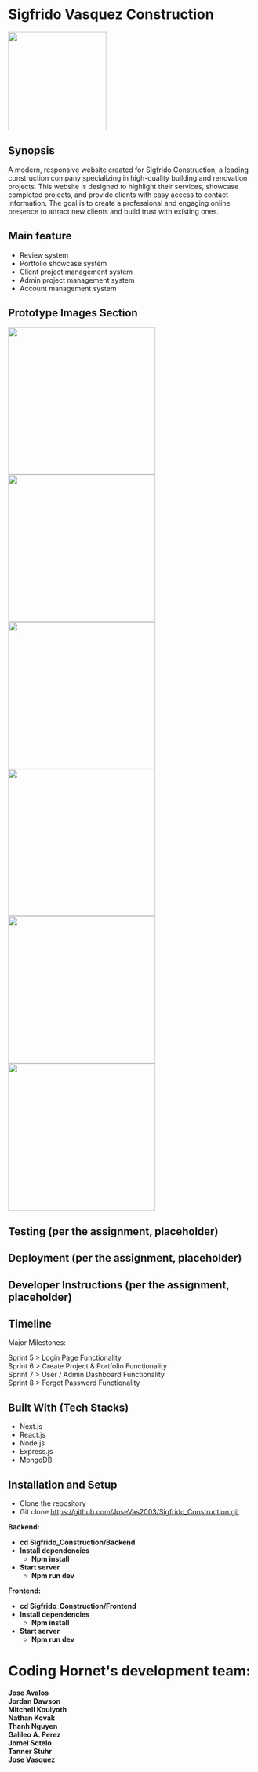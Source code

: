 # Sigfrido Vasquez Construction

<IMG src= "https://github.com/user-attachments/assets/93301080-de1f-443c-a621-1ef4711bf62b" width="200" /><br>
## Synopsis
A modern, responsive website created for Sigfrido Construction, a leading construction company specializing in high-quality building and renovation projects. This website is designed to highlight their services, showcase completed projects, and provide clients with easy access to contact information. The goal is to create a professional and engaging online presence to attract new clients and build trust with existing ones.

## Main feature
- Review system
- Portfolio showcase system
- Client project management system
- Admin project management system
- Account management system

## Prototype Images Section
<IMG src= "https://github.com/user-attachments/assets/394e6420-65b3-40e9-9701-1a13d735338d" width="300" />
<IMG src= "https://github.com/user-attachments/assets/db5c770a-44cf-4733-b937-728ac9726d4d" width="300" />
<IMG src= "https://github.com/user-attachments/assets/e00c7ba9-5206-46bb-b204-0255d6e77326" width="300" />
<IMG src= "https://github.com/user-attachments/assets/c5bd1942-a6a3-442f-b530-e9fcb2994e77" width="300" />
<IMG src= "https://github.com/user-attachments/assets/ced70f28-d400-4f18-96ec-983350a96a24" width="300" />
<IMG src= "https://github.com/user-attachments/assets/1f144902-fe68-4e12-88a9-21a55d8e5ce3" width="300" /><br>

## Testing (per the assignment, placeholder)

## Deployment (per the assignment, placeholder)

## Developer Instructions (per the assignment, placeholder)

## Timeline

Major Milestones:
	
Sprint 5 > Login Page Functionality<br>
Sprint 6 > Create Project & Portfolio Functionality<br>
Sprint 7 > User / Admin Dashboard Functionality<br>
Sprint 8 > Forgot Password Functionality<br>

## Built With (Tech Stacks)
- Next.js
- React.js
- Node.js
- Express.js	
- MongoDB

## Installation and Setup
- Clone the repository
- Git clone https://github.com/JoseVas2003/Sigfrido_Construction.git

<Strong>Backend: <Strong/>
- cd Sigfrido_Construction/Backend
- Install dependencies
   - Npm install
- Start server
  - Npm run dev

<Strong>Frontend: <Strong/>
- cd Sigfrido_Construction/Frontend
- Install dependencies
   - Npm install
- Start server
  - Npm run dev


# Coding Hornet's development team:
Jose Avalos<br>
Jordan Dawson<br>
Mitchell Kouiyoth<br>
Nathan Kovak<br>
Thanh Nguyen<br>
Galileo A. Perez<br>
Jomel Sotelo<br>
Tanner Stuhr<br>
Jose Vasquez<br>
